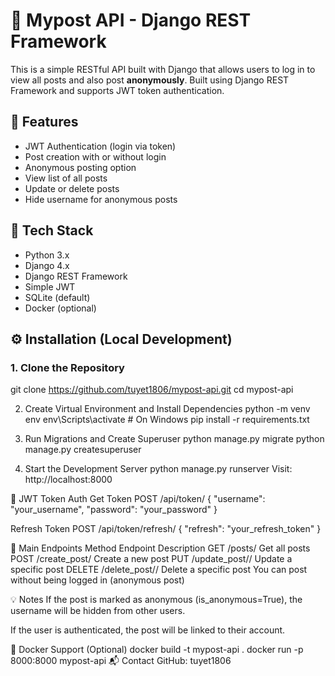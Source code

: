 # 📝 Mypost API - Django REST Framework

This is a simple RESTful API built with Django that allows users to log in to view all posts and also post **anonymously**. Built using Django REST Framework and supports JWT token authentication.

## 🚀 Features

- JWT Authentication (login via token)
- Post creation with or without login
- Anonymous posting option
- View list of all posts
- Update or delete posts
- Hide username for anonymous posts

## 🧱 Tech Stack

- Python 3.x
- Django 4.x
- Django REST Framework
- Simple JWT
- SQLite (default)
- Docker (optional)

## ⚙️ Installation (Local Development)

### 1. Clone the Repository
git clone https://github.com/tuyet1806/mypost-api.git
cd mypost-api

2. Create Virtual Environment and Install Dependencies
python -m venv env
env\Scripts\activate  # On Windows
pip install -r requirements.txt

3. Run Migrations and Create Superuser
python manage.py migrate
python manage.py createsuperuser

4. Start the Development Server
python manage.py runserver
Visit: http://localhost:8000

🔐 JWT Token Auth
Get Token
POST /api/token/
{
    "username": "your_username",
    "password": "your_password"
}

Refresh Token
POST /api/token/refresh/
{
    "refresh": "your_refresh_token"
}

📌 Main Endpoints
Method	Endpoint	Description
GET	/posts/	Get all posts
POST	/create_post/	Create a new post
PUT	/update_post/<id>/	Update a specific post
DELETE	/delete_post/<id>/	Delete a specific post
You can post without being logged in (anonymous post)

💡 Notes
If the post is marked as anonymous (is_anonymous=True), the username will be hidden from other users.

If the user is authenticated, the post will be linked to their account.

📂 Docker Support (Optional)
docker build -t mypost-api .
docker run -p 8000:8000 mypost-api
📬 Contact
GitHub: tuyet1806
